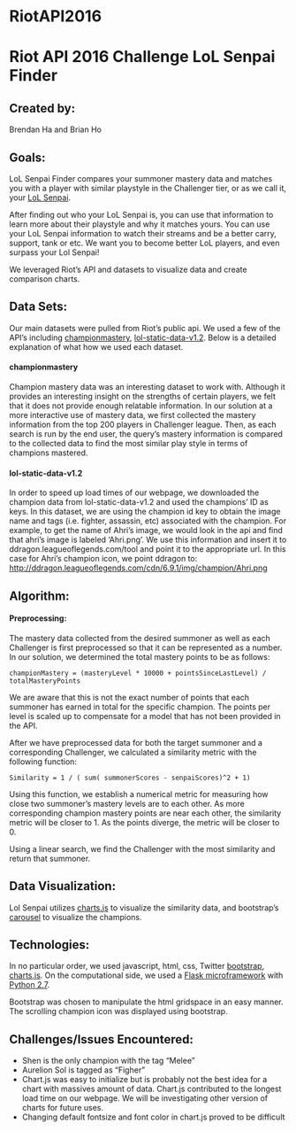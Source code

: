 # RiotAPI2016
# Riot API 2016 Challenge LoL Senpai Finder
## Created by:
Brendan Ha and Brian Ho

## Goals:
LoL Senpai Finder compares your summoner mastery data and matches you with a player with similar playstyle in the Challenger tier, or as we call it, your [LoL Senpai](http://lolsenpaifinder.heroku.com/). 

After finding out who your LoL Senpai is, you can use that information to learn more about their playstyle and why it matches yours. You can use your LoL Senpai information to watch their streams and be a better carry, support, tank or etc. We want you to become better LoL players, and even surpass your Lol Senpai!

We leveraged Riot’s API and datasets to visualize data and create comparison charts. 

## Data Sets:
Our main datasets were pulled from Riot’s public api. We used a few of the API’s including [championmastery](https://developer.riotgames.com/api/methods#!/1071), [lol-static-data-v1.2](https://developer.riotgames.com/api/methods#!/1055/3633). Below is a detailed explanation of what how we used each dataset. 
#### championmastery
Champion mastery data was an interesting dataset to work with. Although it provides an interesting insight on the strengths of certain players, we felt that it does not provide enough relatable information. In our solution at a more interactive use of mastery data, we first collected the mastery information from the top 200 players in Challenger league. Then, as each search is run by the end user, the query’s mastery information is compared to the collected data to find the most similar play style in terms of champions mastered.
#### lol-static-data-v1.2
In order to speed up load times of our webpage, we downloaded the champion data from lol-static-data-v1.2 and used the champions’ ID as keys. In this dataset, we are using the champion id key to obtain the image name and tags (i.e. fighter, assassin, etc) associated with the champion. For example, to get the name of Ahri’s image, we would look in the api and find that ahri’s image is labeled ‘Ahri.png’. We use this information and insert it to ddragon.leagueoflegends.com/tool and point it to the appropriate url. In this case for Ahri’s champion icon, we point ddragon to: http://ddragon.leagueoflegends.com/cdn/6.9.1/img/champion/Ahri.png 

## Algorithm:
#### Preprocessing:
The mastery data collected from the desired summoner as well as each Challenger is first preprocessed so that it can be represented as a number. In our solution, we determined the total mastery points to be as follows: 
```
championMastery = (masteryLevel * 10000 + pointsSinceLastLevel) / totalMasteryPoints
```
We are aware that this is not the exact number of points that each summoner has earned in total for the specific champion. The points per level is scaled up to compensate for a model that has not been provided in the API.

After we have preprocessed data for both the target summoner and a corresponding Challenger, we calculated a similarity metric with the following function:
```
Similarity = 1 / ( sum( summonerScores - senpaiScores)^2 + 1)
```
Using this function, we establish a numerical metric for measuring how close two summoner’s mastery levels are to each other. As more corresponding champion mastery points are near each other, the similarity metric will be closer to 1. As the points diverge, the metric will be closer to 0.

Using a linear search, we find the Challenger with the most similarity and return that summoner.
## Data Visualization:
Lol Senpai utilizes [charts.js](http://www.chartjs.org/) to visualize the similarity data, and bootstrap’s [carousel](https://getbootstrap.com/examples/carousel/) to visualize the champions.
## Technologies:
In no particular order, we used javascript, html, css, Twitter [bootstrap](http://getbootstrap.com/), [charts.js](http://www.chartjs.org/). 
On the computational side, we used a [Flask microframework](http://flask.pocoo.org/) with [Python 2.7](https://www.python.org/download/releases/2.7/).

Bootstrap was chosen to manipulate the html gridspace in an easy manner. The scrolling champion icon was displayed using bootstrap. 

## Challenges/Issues Encountered:
* Shen is the only champion with the tag “Melee”
* Aurelion Sol is tagged as “Figher”
* Chart.js was easy to initialize but is probably not the best idea for a chart with massives amount of data. Chart.js contributed to the longest load time on our webpage. We will be investigating other version of charts for future uses.
* Changing default fontsize and font color in chart.js proved to be difficult

